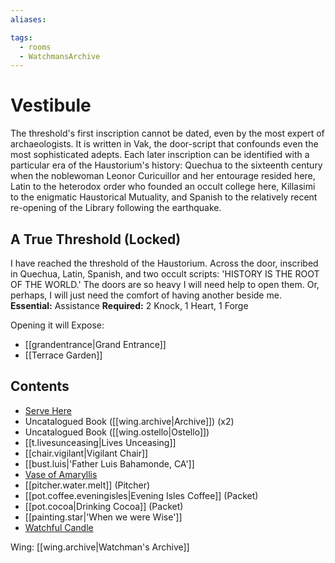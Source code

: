 ```yaml
---
aliases:

tags:
  - rooms
  - WatchmansArchive
---
```

# Vestibule
The threshold's first inscription cannot be dated, even by the most expert of archaeologists. It is written in Vak, the door-script that confounds even the most sophisticated adepts. Each later inscription can be identified with a particular era of the Haustorium's history: Quechua to the sixteenth century when the noblewoman Leonor Curicuillor and her entourage resided here, Latin to the heterodox order who founded an occult college here, Killasimi to the enigmatic Haustorical Mutuality, and Spanish to the relatively recent re-opening of the Library following the earthquake.
## A True Threshold (Locked)
I have reached the threshold of the Haustorium. Across the door, inscribed in Quechua, Latin, Spanish, and two occult scripts: 'HISTORY IS THE ROOT OF THE WORLD.' The doors are so heavy I will need help to open them. Or, perhaps, I will just need the comfort of having another beside me.
**Essential:** Assistance
**Required:** 2 Knock, 1 Heart, 1 Forge

Opening it will Expose:
- [[grandentrance|Grand Entrance]]
- [[Terrace Garden]]
## Contents
- [Serve Here](https://uadaf.theevilroot.xyz/rowenarium/verb/station.serving.lodge)
- Uncatalogued Book ([[wing.archive|Archive]]) (x2)
- Uncatalogued Book ([[wing.ostello|Ostello]])
- [[t.livesunceasing|Lives Unceasing]]
- [[chair.vigilant|Vigilant Chair]]
- [[bust.luis|'Father Luis Bahamonde, CA']]
- [Vase of Amaryllis](https://uadaf.theevilroot.xyz/rowenarium/element/vase.amaryllis)
- [[pitcher.water.melt]] (Pitcher)
- [[pot.coffee.eveningisles|Evening Isles Coffee]] (Packet)
- [[pot.cocoa|Drinking Cocoa]] (Packet)
- [[painting.star|'When we were Wise']]
- [Watchful Candle](https://uadaf.theevilroot.xyz/rowenarium/element/candle.holdergold)

Wing: [[wing.archive|Watchman's Archive]]
